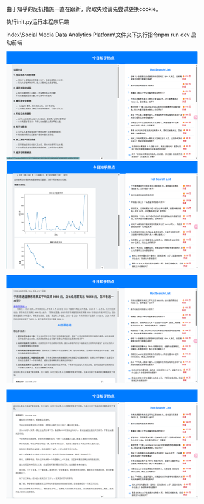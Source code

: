 由于知乎的反扒措施一直在跟新，爬取失败请先尝试更换cookie。

执行init.py运行本程序后端

index\Social Media Data Analytics Platform\文件夹下执行指令npm run dev 启动前端

![1743297081226](image/readme/1743297081226.png)![1743299505894](image/readme/1743299505894.png)

![1743299578527](image/readme/1743299578527.png)

![1743299600110](image/readme/1743299600110.png)
